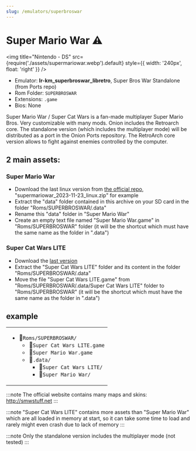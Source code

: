 ```yaml
---
slug: /emulators/superbroswar
---
```


# Super Mario War ⚠

<img
  title="Nintendo - DS"
  src={require('./assets/supermariowar.webp').default}
  style={{ width: '240px', float: 'right' }}
/>

- Emulator: **lr-km_superbroswar_libretro**, Super Bros War Standalone (from Ports repo)
- Rom Folder: `SUPERBROSWAR`
- Extensions: `.game`
- Bios: None


Super Mario War / Super Cat Wars is a fan-made multiplayer Super Mario Bros. Very customizable with many mods.
Onion includes the Retroarch core. The standalone version (which includes the multiplayer mode) will be distributed as a port in the Onion Ports repository.
The RetroArch core version allows to fight against enemies controlled by the computer.

## 2 main assets:

### Super Mario War
- Download the last linux version from [the official repo](https://github.com/mmatyas/supermariowar/releases/tag/continuous), "supermariowar_2023-11-23_linux.zip" for example
- Extract the "data" folder contained in this archive on your SD card in the folder "Roms/SUPERBROSWAR/.data"
- Rename this "data" folder in "Super Mario War"
- Create an empty text file named "Super Mario War.game" in "Roms/SUPERBROSWAR" folder (it will be the shortcut which must have the same name as the folder in ".data")

### Super Cat Wars LITE
- Download the [last version](https://bot.libretro.com/assets/cores/Super%20Bros%20War/Super%20Cat%20Wars%20LITE.zip)
- Extract the "Super Cat Wars LITE" folder and its content in the folder "Roms/SUPERBROSWAR/.data"
- Move the file "Super Cat Wars LITE.game" from "Roms/SUPERBROSWAR/.data/Super Cat Wars LITE" folder to "Roms/SUPERBROSWAR" (it will be the shortcut which must have the same name as the folder in ".data")


## example

<table><td>

- 📁`Roms/SUPERBROSWAR/`
  - 📄`Super Cat Wars LITE.game`
  - 📄`Super Mario War.game`
  - 📁`.data/`
    - 📁`Super Cat Wars LITE/`
    - 📁`Super Mario War/`

</td></table>


:::note
The official website contains many maps and skins: http://smwstuff.net
:::

:::note
"Super Cat Wars LITE" contains more assets than "Super Mario War" which are all loaded in memory at start, so it can take some time to load and rarely might even crash due to lack of memory
:::

:::note
Only the standalone version includes the multiplayer mode (not tested)
:::
